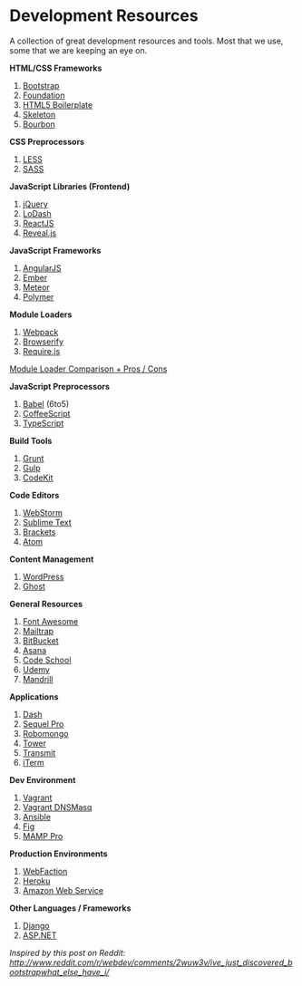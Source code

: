 # Development Resources

A collection of great development resources and tools. Most that we use, some that we are keeping an eye on.

**HTML/CSS Frameworks**

1. [Bootstrap](http://getbootstrap.com/)
2. [Foundation](http://foundation.zurb.com/)
3. [HTML5 Boilerplate](https://html5boilerplate.com/)
4. [Skeleton](http://getskeleton.com/)
5. [Bourbon](http://bourbon.io/)

**CSS Preprocessors**

1. [LESS](http://lesscss.org/)
2. [SASS](http://sass-lang.com/)

**JavaScript Libraries (Frontend)**

1. [jQuery](http://jquery.com/)
2. [LoDash](https://lodash.com/)
3. [ReactJS](http://facebook.github.io/react/)  
3. [Reveal.js](http://lab.hakim.se/reveal-js/#/)  

**JavaScript Frameworks**

1. [AngularJS](https://angularjs.org/)
2. [Ember](http://emberjs.com/)
3. [Meteor](http://meteor.com/)
4. [Polymer](https://www.polymer-project.org/)

**Module Loaders**

1. [Webpack](http://webpack.github.io/)
2. [Browserify](http://browserify.org/)
3. [Require.js](http://requirejs.org/)  

[Module Loader Comparison + Pros / Cons](http://hackhat.com/p/110/module-loader-webpack-vs-requirejs-vs-browserify/)

**JavaScript Preprocessors**

1.  [Babel](https://babeljs.io/) (6to5)
2.  [CoffeeScript](http://coffeescript.org/)
3.  [TypeScript](http://www.typescriptlang.org/)  

**Build Tools**

1. [Grunt](http://gruntjs.com/)  
2. [Gulp](http://gulpjs.com/)
3. [CodeKit](https://incident57.com/codekit/)

**Code Editors**

1. [WebStorm](https://www.jetbrains.com/webstorm/)
2. [Sublime Text](http://www.sublimetext.com/)
3. [Brackets](http://brackets.io/)
4. [Atom](https://atom.io/)

**Content Management**

1. [WordPress](https://wordpress.org/)
2. [Ghost](https://ghost.org/)

**General Resources**

1. [Font Awesome](http://fortawesome.github.io/Font-Awesome/)
2. [Mailtrap](https://mailtrap.io/)
3. [BitBucket](https://bitbucket.org/)
4. [Asana](https://app.asana.com/)
5. [Code School](https://www.codeschool.com/)
6. [Udemy](https://www.udemy.com/)
6. [Mandrill](https://mandrill.com/)

**Applications**

1. [Dash](http://kapeli.com/dash)
2. [Sequel Pro](http://www.sequelpro.com/)  
3. [Robomongo](http://robomongo.org/)  
4. [Tower](http://www.git-tower.com/)  
5. [Transmit](http://panic.com/transmit/)  
6. [iTerm](http://iterm2.com/)  

**Dev Environment**

1. [Vagrant](https://www.vagrantup.com/)
2. [Vagrant DNSMasq](https://github.com/mattes/vagrant-dnsmasq)
3. [Ansible](http://www.ansible.com/home)
4. [Fig](http://www.fig.sh/)
4. [MAMP Pro](http://www.mamp.info/en/)
 
**Production Environments**

1. [WebFaction](http://webfaction.com)
2. [Heroku](http://heroku.com)
3. [Amazon Web Service](http://aws.amazon.com/)

**Other Languages / Frameworks**

1. [Django](https://www.djangoproject.com/)
3. [ASP.NET](http://www.asp.net/)

_Inspired by this post on Reddit: http://www.reddit.com/r/webdev/comments/2wuw3v/ive_just_discovered_bootstrapwhat_else_have_i/_
